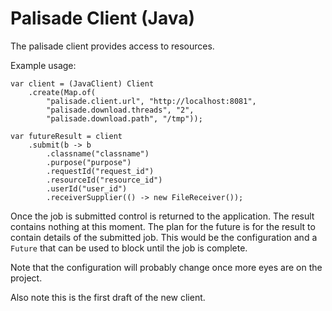 # Palisade Client (Java)

The palisade client provides access to resources.

Example usage:

```
var client = (JavaClient) Client
    .create(Map.of(
        "palisade.client.url", "http://localhost:8081",
        "palisade.download.threads", "2",
        "palisade.download.path", "/tmp"));

var futureResult = client
    .submit(b -> b
        .classname("classname")
        .purpose("purpose")
        .requestId("request_id")
        .resourceId("resource_id")
        .userId("user_id")
        .receiverSupplier(() -> new FileReceiver());
```

Once the job is submitted control is returned to the application. The result contains nothing at this moment. The plan for the future is for the result to contain details of the submitted job. This would be the configuration and a `Future` that can be used to block until the job is complete.

Note that the configuration will probably change once more eyes are on the project.

Also note this is the first draft of the new client.